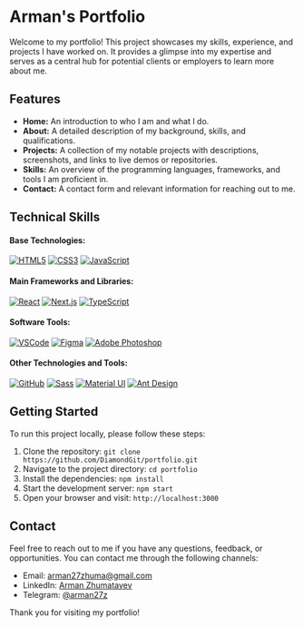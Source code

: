# Arman's Portfolio

Welcome to my portfolio! This project showcases my skills, experience, and projects I have worked on. It provides a glimpse into my expertise and serves as a central hub for potential clients or employers to learn more about me.

## Features

- **Home:** An introduction to who I am and what I do.
- **About:** A detailed description of my background, skills, and qualifications.
- **Projects:** A collection of my notable projects with descriptions, screenshots, and links to live demos or repositories.
- **Skills:** An overview of the programming languages, frameworks, and tools I am proficient in.
- **Contact:** A contact form and relevant information for reaching out to me.

## Technical Skills

#### Base Technologies:
[![HTML5](https://img.shields.io/badge/HTML5-E34F26?style=for-the-badge&logo=html5&logoColor=white)](#)
[![CSS3](https://img.shields.io/badge/CSS3-1572B6?style=for-the-badge&logo=css3&logoColor=white)](#)
[![JavaScript](https://img.shields.io/badge/JavaScript-323330?style=for-the-badge&logo=javascript&logoColor=F7DF1E)](#)

#### Main Frameworks and Libraries:
[![React](https://img.shields.io/badge/React-20232A?style=for-the-badge&logo=react&logoColor=61DAFB)](#)
[![Next.js](https://img.shields.io/badge/next.js-000000?style=for-the-badge&logo=nextdotjs&logoColor=white)](#)
[![TypeScript](https://img.shields.io/badge/TypeScript-007ACC?style=for-the-badge&logo=typescript&logoColor=white)](#)

#### Software Tools:
[![VSCode](https://img.shields.io/badge/VSCode-0078D4?style=for-the-badge&logo=visual%20studio%20code&logoColor=white)](#)
[![Figma](https://img.shields.io/badge/Figma-F24E1E?style=for-the-badge&logo=figma&logoColor=white)](#)
[![Adobe Photoshop](https://img.shields.io/badge/Adobe%20Photoshop-31A8FF?style=for-the-badge&logo=Adobe%20Photoshop&logoColor=black)](#)

#### Other Technologies and Tools:
[![GitHub](https://img.shields.io/badge/GitHub-100000?style=for-the-badge&logo=github&logoColor=white)](#)
[![Sass](https://img.shields.io/badge/Sass-CC6699?style=for-the-badge&logo=sass&logoColor=white)](#)
[![Material UI](https://img.shields.io/badge/Material%20UI-007FFF?style=for-the-badge&logo=mui&logoColor=white)](#)
[![Ant Design](https://img.shields.io/badge/Ant%20Design-1890FF?style=for-the-badge&logo=antdesign&logoColor=white)](#)

## Getting Started

To run this project locally, please follow these steps:

1. Clone the repository: `git clone https://github.com/DiamondGit/portfolio.git`
2. Navigate to the project directory: `cd portfolio`
3. Install the dependencies: `npm install`
4. Start the development server: `npm start`
5. Open your browser and visit: `http://localhost:3000`

## Contact

Feel free to reach out to me if you have any questions, feedback, or opportunities. You can contact me through the following channels:

- Email: [arman27zhuma@gmail.com](mailto:arman27zhuma@gmail.com)
- LinkedIn: [Arman Zhumatayev](https://www.linkedin.com/in/arman-zhumatayev/)
- Telegram: [@arman27z](https://t.me/arman27z)

Thank you for visiting my portfolio!
